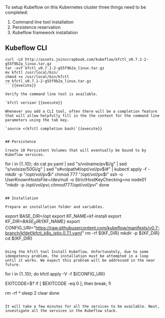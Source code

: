 To setup Kubeflow on this Kubernetes cluster three things need to be completed:

1. Command line tool installation
2. Persistence reservation
3. Kubeflow framework installation

## Kubeflow CLI

```
curl -LO http://assets.joinscrapbook.com/kubeflow/kfctl_v0.7.1-2-g55f9b2a_linux.tar.gz
tar -xvf kfctl_v0.7.1-2-g55f9b2a_linux.tar.gz
mv kfctl /usr/local/bin/
chmod +x /usr/local/bin/kfctl
rm kfctl_v0.7.1-2-g55f9b2a_linux.tar.gz
```{{execute}}

Verify the command line tool is available.

`kfctl version`{{execute}}

Whenever you add a CLI tool, often there will be a completion feature that will allow helpfully fill in the the context for the command line parameters using the tab key.

`source <(kfctl completion bash)`{{execute}}


## Persistence

Create 10 Persistent Volumes that will eventually be bound to by Kubeflow services.

```
for i in {1..10}; do
   cat pv.yaml | sed "s/volname/pv$i/g" | sed "s/volsize/50Gi/g" | sed "s#volpath#/opt/vol/pv$i#" | kubectl apply -f -
   mkdir -p "/opt/vol/pv$i"
   chmod 777 "/opt/vol/pv$i"
   ssh -o UserKnownHostsFile=/dev/null -o StrictHostKeyChecking=no node01 "mkdir -p /opt/vol/pv$i; chmod 777 /opt/vol/pv$i"
done
```{{execute}}

## Installation

Prepare an installation folder and variables.

```
export BASE_DIR=/opt
export KF_NAME=kf-install
export KF_DIR=${BASE_DIR}/${KF_NAME}
export CONFIG_URI="https://raw.githubusercontent.com/kubeflow/manifests/v0.7-branch/kfdef/kfctl_k8s_istio.0.7.1.yaml"
rm -rf ${KF_DIR}
mkdir -p ${KF_DIR}
cd ${KF_DIR}
```{{execute}}

Using the kfctl tool Install Kubeflow. Unfortunately, due to some idempotency problem, the installation must be attempted in a loop until it works. We expect this problem will be addressed in the near future.

```
for i in {1..10}; do
  kfctl apply -V -f ${CONFIG_URI}

  EXITCODE=$?
  if [ $EXITCODE -eq 0 ]; then
    break;
  fi

  rm -rf *
  sleep 2
  clear
done
```{{execute}}

It will take a few minutes for all the services to be available. Next, investigate all the services in the Kubeflow stack.
